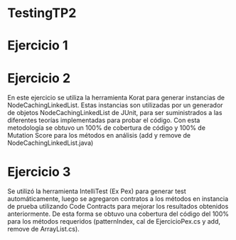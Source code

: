 # TestingTP2

# Ejercicio 1



# Ejercicio 2

En este ejercicio se utiliza la herramienta Korat para generar instancias de 
NodeCachingLinkedList. Estas instancias son utilizadas por un generador de 
objetos NodeCachingLinkedList de JUnit, para ser suministrados a las diferentes
teorías implementadas para probar el código. Con esta metodología se obtuvo un 
100% de cobertura de código y 100% de Mutation Score para los métodos en análisis
(add y remove de NodeCachingLinkedList.java) 

# Ejercicio 3

Se utilizó la herramienta IntelliTest (Ex Pex) para generar test automáticamente,
luego se agregaron contratos a los métodos en instancia de prueba  utilizando Code
Contracts para mejorar los resultados obtenidos anteriormente. De esta forma se 
obtuvo una cobertura del código del 100% para los métodos requeridos (patternIndex,
cal de EjercicioPex.cs y add, remove de ArrayList.cs). 
